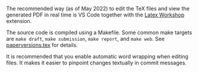The recommended way (as of May 2022) to edit the TeX files
and view the generated PDF in real time is VS Code together with
the [Latex
Workshop](https://marketplace.visualstudio.com/items?itemName=James-Yu.latex-workshop)
extension.

The source code is compiled using a Makefile.
Some common make targets are `make draft`, `make submission`, `make report`, and
`make web`.
See [paperversions.tex](tex-macros/paperversions.tex) for details.

It is recommended that you enable automatic word wrapping when
editing files. It makes it easier to pinpoint changes textually
in commit messages.
